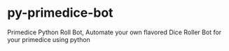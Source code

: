 # py-primedice-bot
Primedice Python Roll Bot,
Automate your own flavored Dice Roller Bot for your primedice using python
